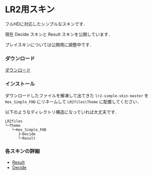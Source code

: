 # LR2用スキン

フルHDに対応したシンプルなスキンです．

現在 Decide スキンと Result スキンを公開しています．

プレイスキンについては公開用に調整中です．

### ダウンロード

[ダウンロード](https://github.com/kkkkkst/lr2-simple-skin/archive/master.zip)

### インストール

ダウンロードしたファイルを解凍して出てきた `lr2-simple-skin-master` を `Hex_Simple_FHD` にリネームして `LR2files\Theme` に配置してください．

以下のようなディレクトリ構造になっていれば大丈夫です．

```
LR2files
└─Theme
   └─Hex_Simple_FHD
      ├─Decide
      └─Result
```

### 各スキンの詳細

* [Result](./blob/master/Result/README.md)
* [Decide](./blob/master/Decide/README.md)